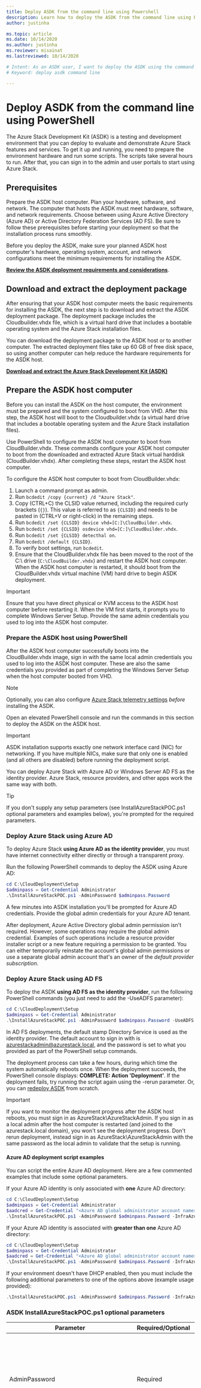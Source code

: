 ```yaml
---
title: Deploy ASDK from the command line using Powershell 
description: Learn how to deploy the ASDK from the command line using PowerShell.
author: justinha

ms.topic: article
ms.date: 10/14/2020
ms.author: justinha
ms.reviewer: misainat
ms.lastreviewed: 10/14/2020

# Intent: As an ASDK user, I want to deploy the ASDK using the command line in Powershell so I can evaluate Azure Stack features.
# Keyword: deploy asdk command line

---
```



# Deploy ASDK from the command line using PowerShell

The Azure Stack Development Kit (ASDK) is a testing and development environment that you can deploy to evaluate and demonstrate Azure Stack features and services. To get it up and running, you need to prepare the environment hardware and run some scripts. The scripts take several hours to run. After that, you can sign in to the admin and user portals to start using Azure Stack.

## Prerequisites

Prepare the ASDK host computer. Plan your hardware, software, and network. The computer that hosts the ASDK must meet hardware, software, and network requirements. Choose between using Azure Active Directory (Azure AD) or Active Directory Federation Services (AD FS). Be sure to follow these prerequisites before starting your deployment so that the installation process runs smoothly.

Before you deploy the ASDK, make sure your planned ASDK host computer's hardware, operating system, account, and network configurations meet the minimum requirements for installing the ASDK.

**[Review the ASDK deployment requirements and considerations](asdk-deploy-considerations.md)**.


## Download and extract the deployment package
After ensuring that your ASDK host computer meets the basic requirements for installing the ASDK, the next step is to download and extract the ASDK deployment package. The deployment package includes the Cloudbuilder.vhdx file, which is a virtual hard drive that includes a bootable operating system and the Azure Stack installation files.

You can download the deployment package to the ASDK host or to another computer. The extracted deployment files take up 60 GB of free disk space, so using another computer can help reduce the hardware requirements for the ASDK host.

**[Download and extract the Azure Stack Development Kit (ASDK)](asdk-download.md)**

## Prepare the ASDK host computer
Before you can install the ASDK on the host computer, the environment must be prepared and the system configured to boot from VHD. After this step, the ASDK host will boot to the Cloudbuilder.vhdx (a virtual hard drive that includes a bootable operating system and the Azure Stack installation files).

Use PowerShell to configure the ASDK host computer to boot from CloudBuilder.vhdx. These commands configure your ASDK host computer to boot from the downloaded and extracted Azure Stack virtual harddisk (CloudBuilder.vhdx). After completing these steps, restart the ASDK host computer.

To configure the ASDK host computer to boot from CloudBuilder.vhdx:

  1. Launch a command prompt as admin.
  2. Run `bcdedit /copy {current} /d "Azure Stack"`.
  3. Copy (CTRL+C) the CLSID value returned, including the required curly brackets (`{}`). This value is referred to as `{CLSID}` and needs to be pasted in (CTRL+V or right-click) in the remaining steps.
  4. Run `bcdedit /set {CLSID} device vhd=[C:]\CloudBuilder.vhdx`.
  5. Run `bcdedit /set {CLSID} osdevice vhd=[C:]\CloudBuilder.vhdx`.
  6. Run `bcdedit /set {CLSID} detecthal on`.
  7. Run `bcdedit /default {CLSID}`.
  8. To verify boot settings, run `bcdedit`.
  9. Ensure that the CloudBuilder.vhdx file has been moved to the root of the C:\ drive (`C:\CloudBuilder.vhdx`) and restart the ASDK host computer. When the ASDK host computer is restarted, it should boot from the CloudBuilder.vhdx virtual machine (VM) hard drive to begin ASDK deployment.

> [!IMPORTANT]
> Ensure that you have direct physical or KVM access to the ASDK host computer before restarting it. When the VM first starts, it prompts you to complete Windows Server Setup. Provide the same admin credentials you used to log into the ASDK host computer.

### Prepare the ASDK host using PowerShell 
After the ASDK host computer successfully boots into the CloudBuilder.vhdx image, sign in with the same local admin credentials you used to log into the ASDK host computer. These are also the same credentials you provided as part of completing the Windows Server Setup when the host computer booted from VHD.

> [!NOTE]
> Optionally, you can also configure [Azure Stack telemetry settings](asdk-telemetry.md#set-telemetry-level-in-the-windows-registry) *before* installing the ASDK.

Open an elevated PowerShell console and run the commands in this section to deploy the ASDK on the ASDK host.

> [!IMPORTANT]
> ASDK installation supports exactly one network interface card (NIC) for networking. If you have multiple NICs, make sure that only one is enabled (and all others are disabled) before running the deployment script.

You can deploy Azure Stack with Azure AD or Windows Server AD FS as the identity provider. Azure Stack, resource providers, and other apps work the same way with both.

> [!TIP]
> If you don't supply any setup parameters (see InstallAzureStackPOC.ps1 optional parameters and examples below), you're prompted for the required parameters.

### Deploy Azure Stack using Azure AD 
To deploy Azure Stack **using Azure AD as the identity provider**, you must have internet connectivity either directly or through a transparent proxy. 

Run the following PowerShell commands to deploy the ASDK using Azure AD:

  ```powershell
  cd C:\CloudDeployment\Setup     
  $adminpass = Get-Credential Administrator     
  .\InstallAzureStackPOC.ps1 -AdminPassword $adminpass.Password
  ```

A few minutes into ASDK installation you'll be prompted for Azure AD credentials. Provide the global admin credentials for your Azure AD tenant.

After deployment, Azure Active Directory global admin permission isn't required. However, some operations may require the global admin credential. Examples of such operations include a resource provider installer script or a new feature requiring a permission to be granted. You can either temporarily reinstate the account's global admin permissions or use a separate global admin account that's an owner of the *default provider subscription*.

### Deploy Azure Stack using AD FS 
To deploy the ASDK  **using AD FS as the identity provider**, run the following PowerShell commands (you just need to add the -UseADFS parameter):

  ```powershell
  cd C:\CloudDeployment\Setup     
  $adminpass = Get-Credential Administrator 
  .\InstallAzureStackPOC.ps1 -AdminPassword $adminpass.Password -UseADFS
  ```

In AD FS deployments, the default stamp Directory Service is used as the identity provider. The default account to sign in with is azurestackadmin@azurestack.local, and the password is set to what you provided as part of the PowerShell setup commands.

The deployment process can take a few hours, during which time the system automatically reboots once. When the deployment succeeds, the PowerShell console displays: **COMPLETE: Action 'Deployment'**. If the deployment fails, try running the script again using the -rerun parameter. Or, you can [redeploy ASDK](asdk-redeploy.md) from scratch.

> [!IMPORTANT]
> If you want to monitor the deployment progress after the ASDK host reboots, you must sign in as AzureStack\AzureStackAdmin. If you sign in as a local admin after the host computer is restarted (and joined to the azurestack.local domain), you won't see the deployment progress. Don't rerun deployment, instead sign in as AzureStack\AzureStackAdmin with the same password as the local admin to validate that the setup is running.


#### Azure AD deployment script examples
You can script the entire Azure AD deployment. Here are a few commented examples that include some optional parameters.

If your Azure AD identity is only associated with **one** Azure AD directory:

```powershell
cd C:\CloudDeployment\Setup 
$adminpass = Get-Credential Administrator 
$aadcred = Get-Credential "<Azure AD global administrator account name>" 
.\InstallAzureStackPOC.ps1 -AdminPassword $adminpass.Password -InfraAzureDirectoryTenantAdminCredential $aadcred -TimeServer 52.168.138.145 #Example time server IP address.
```

If your Azure AD identity is associated with **greater than one** Azure AD directory:
```powershell
cd C:\CloudDeployment\Setup 
$adminpass = Get-Credential Administrator 
$aadcred = Get-Credential "<Azure AD global administrator account name>" #Example: user@AADDirName.onmicrosoft.com 
.\InstallAzureStackPOC.ps1 -AdminPassword $adminpass.Password -InfraAzureDirectoryTenantAdminCredential $aadcred -InfraAzureDirectoryTenantName "<Azure AD directory in the form of domainname.onmicrosoft.com or an Azure AD verified custom domain name>" -TimeServer 52.168.138.145 #Example time server IP address.
```

If your environment doesn't have DHCP enabled, then you must include the following additional parameters to one of the options above (example usage provided): 

```powershell
.\InstallAzureStackPOC.ps1 -AdminPassword $adminpass.Password -InfraAzureDirectoryTenantAdminCredential $aadcred -TimeServer 10.222.112.26
```

### ASDK InstallAzureStackPOC.ps1 optional parameters

|Parameter|Required/Optional|Description|
|-----|-----|-----|
|AdminPassword|Required|Sets the local admin account and all other user accounts on all the VMs created as part of ASDK deployment. This password must match the current local admin password on the host.|
|InfraAzureDirectoryTenantName|Required|Sets the tenant directory. Use this parameter to specify a specific directory where the Azure AD account has permissions to manage multiple directories. Full name of an Azure AD tenant in the format of .onmicrosoft.com or an Azure AD verified custom domain name.|
|TimeServer|Required|Use this parameter to specify a specific time server. This parameter must be provided as a valid time server IP address. Server names aren't supported.|
|InfraAzureDirectoryTenantAdminCredential|Optional|Sets the Azure Active Directory user name and password. These Azure credentials must be an Org ID.|
|InfraAzureEnvironment|Optional|Select the Azure Environment with which you want to register this Azure Stack deployment. Options include global Azure, Azure - China, Azure - US Government.|
|DNSForwarder|Optional|A DNS server is created as part of the Azure Stack deployment. To allow computers inside the solution to resolve names outside of the stamp, provide your existing infrastructure DNS server. The in-stamp DNS server forwards unknown name resolution requests to this server.|
|Rerun|Optional|Use this flag to rerun deployment. All previous input is used. Reentering data previously provided isn't supported because several unique values are generated and used for deployment.|


## Perform post-deployment configurations
After installing the ASDK, there are a few recommended post-installation checks and configuration changes that should be made. Validate your installation was installed successfully by using the test-AzureStack cmdlet, then install Azure Stack PowerShell and GitHub tools.

We recommend you reset the password expiration policy to make sure that the password for the ASDK host doesn't expire before your evaluation period ends.

> [!NOTE]
> Optionally, you can also configure [Azure Stack telemetry settings](asdk-telemetry.md#enable-or-disable-telemetry-after-deployment) *after* installing the ASDK.

**[Post ASDK deployment tasks](asdk-post-deploy.md)**

## Register with Azure
You must register Azure Stack with Azure so that you can [download Azure Marketplace items](../operator/azure-stack-create-and-publish-marketplace-item.md) to Azure Stack.

**[Register Azure Stack with Azure](asdk-register.md)**

## Next steps
Congratulations! After completing these steps, you'll have an ASDK environment with both admin `https://adminportal.local.azurestack.external` and user `https://portal.local.azurestack.external` portals. 

[Post ASDK installation configuration tasks](asdk-post-deploy.md)

